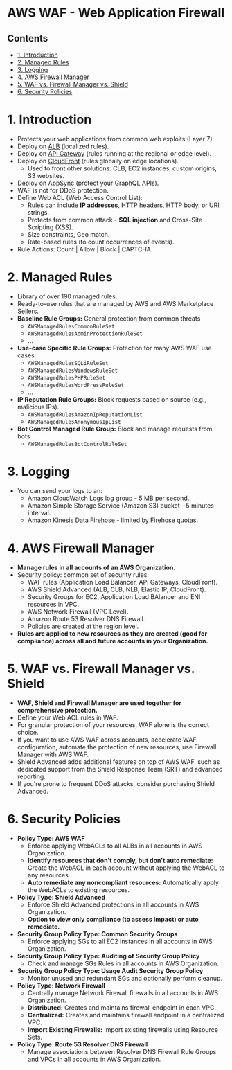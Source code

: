# AWS WAF - Web Application Firewall<!-- omit in toc -->

## Contents <!-- omit in toc -->

- [1. Introduction](#1-introduction)
- [2. Managed Rules](#2-managed-rules)
- [3. Logging](#3-logging)
- [4. AWS Firewall Manager](#4-aws-firewall-manager)
- [5. WAF vs. Firewall Manager vs. Shield](#5-waf-vs-firewall-manager-vs-shield)
- [6. Security Policies](#6-security-policies)

# 1. Introduction

- Protects your web applications from common web exploits (Layer 7).
- Deploy on [ALB](AWS%20ELB%20and%20ASG.md) (localized rules).
- Deploy on [API Gateway](AWS%20API%20Gateway.md) (rules running at the regional or edge level).
- Deploy on [CloudFront](AWS%20CloudFront.md) (rules globally on edge locations).
  - Used to front other solutions: CLB, EC2 instances, custom origins, S3 websites.
- Deploy on AppSync (protect your GraphQL APIs).
- WAF is not for DDoS protection.
- Define Web ACL (Web Access Control List):
  - Rules can include **IP addresses**, HTTP headers, HTTP body, or URI strings.
  - Protects from common attack - **SQL injection** and Cross-Site Scripting (XSS).
  - Size constraints, Geo match.
  - Rate-based rules (to count occurrences of events).
- Rule Actions: Count | Allow | Block | CAPTCHA.

# 2. Managed Rules

- Library of over 190 managed rules.
- Ready-to-use rules that are managed by AWS and AWS Marketplace Sellers.
- **Baseline Rule Groups:** General protection from common threats
  - `AWSManagedRulesCommonRuleSet`
  - `AWSManagedRulesAdminProtectionRuleSet`
  - ...
- **Use-case Specific Rule Groups:** Protection for many AWS WAF use cases
  - `AWSManagedRulesSQLiRuleSet`
  - `AWSManagedRulesWindowsRuleSet`
  - `AWSManagedRulesPHPRuleSet`
  - `AWSManagedRulesWordPressRuleSet`
  - ...
- **IP Reputation Rule Groups:** Block requests based on source (e.g., malicious IPs).
  - `AWSManagedRulesAmazonIpReputationList`
  - `AWSManagedRulesAnonymousIpList`
- **Bot Control Managed Rule Group:** Block and manage requests from bots
  - `AWSManagedRulesBotControlRuleSet`

# 3. Logging

- You can send your logs to an:
  - Amazon CloudWatch Logs log group - 5 MB per second.
  - Amazon Simple Storage Service (Amazon S3) bucket - 5 minutes interval.
  - Amazon Kinesis Data Firehose - limited by Firehose quotas.

# 4. AWS Firewall Manager

- **Manage rules in all accounts of an AWS Organization.**
- Security policy: common set of security rules:
  - WAF rules (Application Load Balancer, API Gateways, CloudFront).
  - AWS Shield Advanced (ALB, CLB, NLB, Elastic IP, CloudFront).
  - Security Groups for EC2, Application Load BAlancer and ENI resources in VPC.
  - AWS Network Firewall (VPC Level).
  - Amazon Route 53 Resolver DNS Firewall.
  - Policies are created at the region level.
- **Rules are applied to new resources as they are created (good for compliance) across all and future accounts in your Organization.**

# 5. WAF vs. Firewall Manager vs. Shield

- **WAF, Shield and Firewall Manager are used together for comprehensive protection.**
- Define your Web ACL rules in WAF.
- For granular protection of your resources, WAF alone is the correct choice.
- If you want to use AWS WAF across accounts, accelerate WAF configuration, automate the protection of new resources, use Firewall Manager with AWS WAF.
- Shield Advanced adds additional features on top of AWS WAF, such as dedicated support from the Shield Response Team (SRT) and advanced reporting.
- If you're prone to frequent DDoS attacks, consider purchasing Shield Advanced.

# 6. Security Policies

- **Policy Type: AWS WAF**
  - Enforce applying WebACLs to all ALBs in all accounts in AWS Organization.
  - **Identify resources that don't comply, but don't auto remediate:** Create the WebACL in each account without applying the WebACL to any resources.
  - **Auto remediate any noncompliant resources:** Automatically apply the WebACLs to existing resources.
- **Policy Type: Shield Advanced**
  - Enforce Shield Advanced protections in all accounts in AWS Organization.
  - **Option to view only compliance (to assess impact) or auto remediate.**
- **Security Group Policy Type: Common Security Groups**
  - Enforce applying SGs to all EC2 instances in all accounts in AWS Organization.
- **Security Group Policy Type: Auditing of Security Group Policy**
  - Check and manage SGs Rules in all accounts in AWS Organization.
- **Security Group Policy Type: Usage Audit Security Group Policy**
  - Monitor unused and redundant SGs and optionally perform cleanup.
- **Policy Type: Network Firewall**
  - Centrally manage Network Firewall firewalls in all accounts in AWS Organization.
  - **Distributed:** Creates and maintains firewall endpoint in each VPC.
  - **Centralized:** Creates and maintains firewall endpoint in a centralized VPC.
  - **Import Existing Firewalls:** Import existing firewalls using Resource Sets.
- **Policy Type: Route 53 Resolver DNS Firewall**
  - Manage associations between Resolver DNS Firewall Rule Groups and VPCs in all accounts in AWS Organization.
